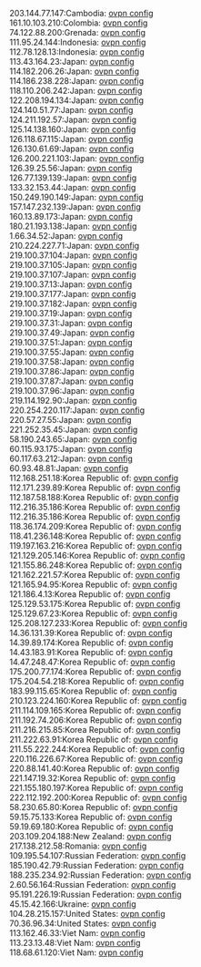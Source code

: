 203.144.77.147:Cambodia: [ovpn config](vpn/203_144_77_147.ovpn)  
161.10.103.210:Colombia: [ovpn config](vpn/161_10_103_210.ovpn)  
74.122.88.200:Grenada: [ovpn config](vpn/74_122_88_200.ovpn)  
111.95.24.144:Indonesia: [ovpn config](vpn/111_95_24_144.ovpn)  
112.78.128.13:Indonesia: [ovpn config](vpn/112_78_128_13.ovpn)  
113.43.164.23:Japan: [ovpn config](vpn/113_43_164_23.ovpn)  
114.182.206.26:Japan: [ovpn config](vpn/114_182_206_26.ovpn)  
114.186.238.228:Japan: [ovpn config](vpn/114_186_238_228.ovpn)  
118.110.206.242:Japan: [ovpn config](vpn/118_110_206_242.ovpn)  
122.208.194.134:Japan: [ovpn config](vpn/122_208_194_134.ovpn)  
124.140.51.77:Japan: [ovpn config](vpn/124_140_51_77.ovpn)  
124.211.192.57:Japan: [ovpn config](vpn/124_211_192_57.ovpn)  
125.14.138.160:Japan: [ovpn config](vpn/125_14_138_160.ovpn)  
126.118.67.115:Japan: [ovpn config](vpn/126_118_67_115.ovpn)  
126.130.61.69:Japan: [ovpn config](vpn/126_130_61_69.ovpn)  
126.200.221.103:Japan: [ovpn config](vpn/126_200_221_103.ovpn)  
126.39.25.56:Japan: [ovpn config](vpn/126_39_25_56.ovpn)  
126.77.139.139:Japan: [ovpn config](vpn/126_77_139_139.ovpn)  
133.32.153.44:Japan: [ovpn config](vpn/133_32_153_44.ovpn)  
150.249.190.149:Japan: [ovpn config](vpn/150_249_190_149.ovpn)  
157.147.232.139:Japan: [ovpn config](vpn/157_147_232_139.ovpn)  
160.13.89.173:Japan: [ovpn config](vpn/160_13_89_173.ovpn)  
180.21.193.138:Japan: [ovpn config](vpn/180_21_193_138.ovpn)  
1.66.34.52:Japan: [ovpn config](vpn/1_66_34_52.ovpn)  
210.224.227.71:Japan: [ovpn config](vpn/210_224_227_71.ovpn)  
219.100.37.104:Japan: [ovpn config](vpn/219_100_37_104.ovpn)  
219.100.37.105:Japan: [ovpn config](vpn/219_100_37_105.ovpn)  
219.100.37.107:Japan: [ovpn config](vpn/219_100_37_107.ovpn)  
219.100.37.13:Japan: [ovpn config](vpn/219_100_37_13.ovpn)  
219.100.37.177:Japan: [ovpn config](vpn/219_100_37_177.ovpn)  
219.100.37.182:Japan: [ovpn config](vpn/219_100_37_182.ovpn)  
219.100.37.19:Japan: [ovpn config](vpn/219_100_37_19.ovpn)  
219.100.37.31:Japan: [ovpn config](vpn/219_100_37_31.ovpn)  
219.100.37.49:Japan: [ovpn config](vpn/219_100_37_49.ovpn)  
219.100.37.51:Japan: [ovpn config](vpn/219_100_37_51.ovpn)  
219.100.37.55:Japan: [ovpn config](vpn/219_100_37_55.ovpn)  
219.100.37.58:Japan: [ovpn config](vpn/219_100_37_58.ovpn)  
219.100.37.86:Japan: [ovpn config](vpn/219_100_37_86.ovpn)  
219.100.37.87:Japan: [ovpn config](vpn/219_100_37_87.ovpn)  
219.100.37.96:Japan: [ovpn config](vpn/219_100_37_96.ovpn)  
219.114.192.90:Japan: [ovpn config](vpn/219_114_192_90.ovpn)  
220.254.220.117:Japan: [ovpn config](vpn/220_254_220_117.ovpn)  
220.57.27.55:Japan: [ovpn config](vpn/220_57_27_55.ovpn)  
221.252.35.45:Japan: [ovpn config](vpn/221_252_35_45.ovpn)  
58.190.243.65:Japan: [ovpn config](vpn/58_190_243_65.ovpn)  
60.115.93.175:Japan: [ovpn config](vpn/60_115_93_175.ovpn)  
60.117.63.212:Japan: [ovpn config](vpn/60_117_63_212.ovpn)  
60.93.48.81:Japan: [ovpn config](vpn/60_93_48_81.ovpn)  
112.168.251.18:Korea Republic of: [ovpn config](vpn/112_168_251_18.ovpn)  
112.171.239.89:Korea Republic of: [ovpn config](vpn/112_171_239_89.ovpn)  
112.187.58.188:Korea Republic of: [ovpn config](vpn/112_187_58_188.ovpn)  
112.216.35.186:Korea Republic of: [ovpn config](vpn/112_216_35_186.ovpn)  
112.216.35.186:Korea Republic of: [ovpn config](vpn/112_216_35_186.ovpn)  
118.36.174.209:Korea Republic of: [ovpn config](vpn/118_36_174_209.ovpn)  
118.41.236.148:Korea Republic of: [ovpn config](vpn/118_41_236_148.ovpn)  
119.197.163.216:Korea Republic of: [ovpn config](vpn/119_197_163_216.ovpn)  
121.129.205.146:Korea Republic of: [ovpn config](vpn/121_129_205_146.ovpn)  
121.155.86.248:Korea Republic of: [ovpn config](vpn/121_155_86_248.ovpn)  
121.162.221.57:Korea Republic of: [ovpn config](vpn/121_162_221_57.ovpn)  
121.165.94.95:Korea Republic of: [ovpn config](vpn/121_165_94_95.ovpn)  
121.186.4.13:Korea Republic of: [ovpn config](vpn/121_186_4_13.ovpn)  
125.129.53.175:Korea Republic of: [ovpn config](vpn/125_129_53_175.ovpn)  
125.129.67.23:Korea Republic of: [ovpn config](vpn/125_129_67_23.ovpn)  
125.208.127.233:Korea Republic of: [ovpn config](vpn/125_208_127_233.ovpn)  
14.36.131.39:Korea Republic of: [ovpn config](vpn/14_36_131_39.ovpn)  
14.39.89.174:Korea Republic of: [ovpn config](vpn/14_39_89_174.ovpn)  
14.43.183.91:Korea Republic of: [ovpn config](vpn/14_43_183_91.ovpn)  
14.47.248.47:Korea Republic of: [ovpn config](vpn/14_47_248_47.ovpn)  
175.200.77.174:Korea Republic of: [ovpn config](vpn/175_200_77_174.ovpn)  
175.204.54.218:Korea Republic of: [ovpn config](vpn/175_204_54_218.ovpn)  
183.99.115.65:Korea Republic of: [ovpn config](vpn/183_99_115_65.ovpn)  
210.123.224.160:Korea Republic of: [ovpn config](vpn/210_123_224_160.ovpn)  
211.114.109.165:Korea Republic of: [ovpn config](vpn/211_114_109_165.ovpn)  
211.192.74.206:Korea Republic of: [ovpn config](vpn/211_192_74_206.ovpn)  
211.216.215.85:Korea Republic of: [ovpn config](vpn/211_216_215_85.ovpn)  
211.222.63.91:Korea Republic of: [ovpn config](vpn/211_222_63_91.ovpn)  
211.55.222.244:Korea Republic of: [ovpn config](vpn/211_55_222_244.ovpn)  
220.116.226.67:Korea Republic of: [ovpn config](vpn/220_116_226_67.ovpn)  
220.88.141.40:Korea Republic of: [ovpn config](vpn/220_88_141_40.ovpn)  
221.147.19.32:Korea Republic of: [ovpn config](vpn/221_147_19_32.ovpn)  
221.155.180.197:Korea Republic of: [ovpn config](vpn/221_155_180_197.ovpn)  
222.112.192.200:Korea Republic of: [ovpn config](vpn/222_112_192_200.ovpn)  
58.230.65.80:Korea Republic of: [ovpn config](vpn/58_230_65_80.ovpn)  
59.15.75.133:Korea Republic of: [ovpn config](vpn/59_15_75_133.ovpn)  
59.19.69.180:Korea Republic of: [ovpn config](vpn/59_19_69_180.ovpn)  
203.109.204.188:New Zealand: [ovpn config](vpn/203_109_204_188.ovpn)  
217.138.212.58:Romania: [ovpn config](vpn/217_138_212_58.ovpn)  
109.195.54.107:Russian Federation: [ovpn config](vpn/109_195_54_107.ovpn)  
185.190.42.79:Russian Federation: [ovpn config](vpn/185_190_42_79.ovpn)  
188.235.234.92:Russian Federation: [ovpn config](vpn/188_235_234_92.ovpn)  
2.60.56.164:Russian Federation: [ovpn config](vpn/2_60_56_164.ovpn)  
95.191.226.19:Russian Federation: [ovpn config](vpn/95_191_226_19.ovpn)  
45.15.42.166:Ukraine: [ovpn config](vpn/45_15_42_166.ovpn)  
104.28.215.157:United States: [ovpn config](vpn/104_28_215_157.ovpn)  
70.36.96.34:United States: [ovpn config](vpn/70_36_96_34.ovpn)  
113.162.46.33:Viet Nam: [ovpn config](vpn/113_162_46_33.ovpn)  
113.23.13.48:Viet Nam: [ovpn config](vpn/113_23_13_48.ovpn)  
118.68.61.120:Viet Nam: [ovpn config](vpn/118_68_61_120.ovpn)  
